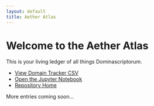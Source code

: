 ```yaml
---
layout: default
title: Aether Atlas
---
```


# Welcome to the Aether Atlas

This is your living ledger of all things Dominascriptorum.

- [View Domain Tracker CSV](../Domain_Tracker_Numbers.csv)
- [Open the Jupyter Notebook](../Domain_Tracker_Notebook.ipynb)
- [Repository Home](https://github.com/OmniversalMediaLLC/Aether-Atlas)

More entries coming soon...
